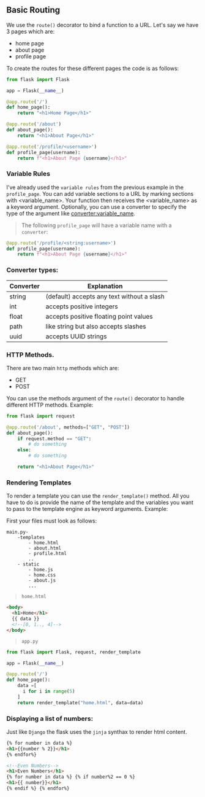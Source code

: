 ## Basic Routing

We use the `route()` decorator to bind a function to a URL.
Let's say we have 3 pages which are:

- home page
- about page
- profile page

To create the routes for these different pages the code is as follows:

```python
from flask import Flask

app = Flask(__name__)

@app.route('/')
def home_page():
    return "<h1>Home Page</h1>"

@app.route('/about')
def about_page():
    return "<h1>About Page</h1>"

@app.route('/profile/<username>')
def profile_page(username):
    return f"<h1>About Page {username}</h1>"
```

### Variable Rules

I've already used the `variable rules` from the previous example in the `profile_page`.
You can add variable sections to a URL by marking sections with <variable_name>. Your function then receives the <variable_name> as a keyword argument. Optionally, you can use a converter to specify the type of the argument like <converter:variable_name>.

> The following `profile_page` will have a variable name with a `converter`:

```python
@app.route('/profile/<string:username>')
def profile_page(username):
    return f"<h1>About Page {username}</h1>"
```

### Converter types:

<table>
<thead>
<tr>
<th>Converter</th> <th>Explanation</th>
</tr>
</thead>
<tbody>
<tr>
<td>string</td><td>(default) accepts any text without a slash</td>
</tr>
<td>int</td><td>accepts positive integers</td>
</tr>
<td>float</td><td>accepts positive floating point values</td>
</tr>
<td>path</td><td>like string but also accepts slashes</td>
</tr>
<td>uuid</td><td>accepts UUID strings</td>
</tr>
</tbody>
</table>

### HTTP Methods.

There are two main `http` methods which are:

- GET
- POST

You can use the methods argument of the `route()` decorator to handle different HTTP methods. Example:

```python
from flask import request

@app.route('/about', methods=["GET", "POST"])
def about_page():
    if request.method == "GET":
        # do something
    else:
        # do something

    return "<h1>About Page</h1>"
```

### Rendering Templates

To render a template you can use the `render_template()` method. All you have to do is provide the name of the template and the variables you want to pass to the template engine as keyword arguments. Example:

First your files must look as follows:

```
main.py-
    -templates
        - home.html
        - about.html
        - profile.html
        ..
    - static
        - home.js
        - home.css
        - about.js
        ...
```

> `home.html`

```html
<body>
  <h1>Home</h1>
  {{ data }}
  <!--[0, 1.., 4]-->
</body>
```

> `app.py`

```py
from flask import Flask, request, render_template

app = Flask(__name__)

@app.route('/')
def home_page():
    data =[
      i for i in range(5)
    ]
    return render_template("home.html", data=data)
```

### Displaying a list of numbers:

Just like `Django` the flask uses the `jinja` synthax to render html content.

```html
{% for number in data %}
<h1>{{number % 2}}</h1>
{% endfor%}

<!--Even Numbers-->
<h1>Even Numbers</h1>
{% for number in data %} {% if number%2 == 0 %}
<h1>{{ number}}</h1>
{% endif %} {% endfor%}
```
